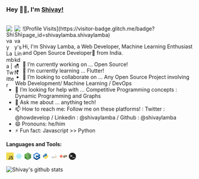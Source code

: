 ### Hey 👋🏽, I'm [Shivay!](https://shivaylamba.me) 
<br/>
<a href="https://twitter.com/howdevelop">
  <img align="left" alt="Shivay Lamba | Twitter" width="22px" src="https://cdn.jsdelivr.net/npm/simple-icons@v3/icons/twitter.svg" />
</a>
<a href="https://www.linkedin.com/in/shivaylamba/">
  <img align="left" alt="Shivay's LinkdeIN" width="22px" src="https://cdn.jsdelivr.net/npm/simple-icons@v3/icons/linkedin.svg" />
</a>
![Profile Visits](https://visitor-badge.glitch.me/badge?page_id=shivaylamba.shivaylamba)

<br />


Hi, I'm Shivay Lamba, a Web Developer, Machine Learning Enthusiast and Open Source Developer🚀 from India.
<br />

<!--
**shivaylamba/shivaylamba** is a ✨ _special_ ✨ repository because its `README.md` (this file) appears on your GitHub profile.
--> 


- 🔭 I’m currently working on ... Open Source!
- 🌱 I’m currently learning ... Flutter!
- 👯 I’m looking to collaborate on ... Any Open Source Project involving Web Development/ Machine Learning / DevOps
- 🤔 I’m looking for help with ... Competitive Programming concepts : Dynamic Programming and Graphs 
- 💬 Ask me about ... anything tech!
- 📫 How to reach me: Follow me on these platforms! : Twitter : @howdevelop / Linkedin : @shivaylamba / Github : @shivaylamba
- 😄 Pronouns: he/him
- ⚡ Fun fact: Javascript >> Python


**Languages and Tools:**  

<code><img height="20" src="https://raw.githubusercontent.com/github/explore/80688e429a7d4ef2fca1e82350fe8e3517d3494d/topics/javascript/javascript.png"></code>
<code><img height="20" src="https://raw.githubusercontent.com/github/explore/80688e429a7d4ef2fca1e82350fe8e3517d3494d/topics/react/react.png"></code>
<code><img height="20" src="https://raw.githubusercontent.com/github/explore/80688e429a7d4ef2fca1e82350fe8e3517d3494d/topics/nodejs/nodejs.png"></code>
<code><img height="20" src="https://raw.githubusercontent.com/github/explore/80688e429a7d4ef2fca1e82350fe8e3517d3494d/topics/cpp/cpp.png"></code>
<code><img height="20" src="https://raw.githubusercontent.com/github/explore/80688e429a7d4ef2fca1e82350fe8e3517d3494d/topics/python/python.png"></code>
<code><img height="20" src="https://raw.githubusercontent.com/github/explore/80688e429a7d4ef2fca1e82350fe8e3517d3494d/topics/mysql/mysql.png"></code>
<code><img height="20" src="https://raw.githubusercontent.com/github/explore/80688e429a7d4ef2fca1e82350fe8e3517d3494d/topics/git/git.png"></code>
<code><img height="20" src="https://raw.githubusercontent.com/github/explore/80688e429a7d4ef2fca1e82350fe8e3517d3494d/topics/terminal/terminal.png"></code>

![Shivay's github stats](https://github-readme-stats.vercel.app/api?username=shivaylamba&show_icons=true&hide_border=true)
